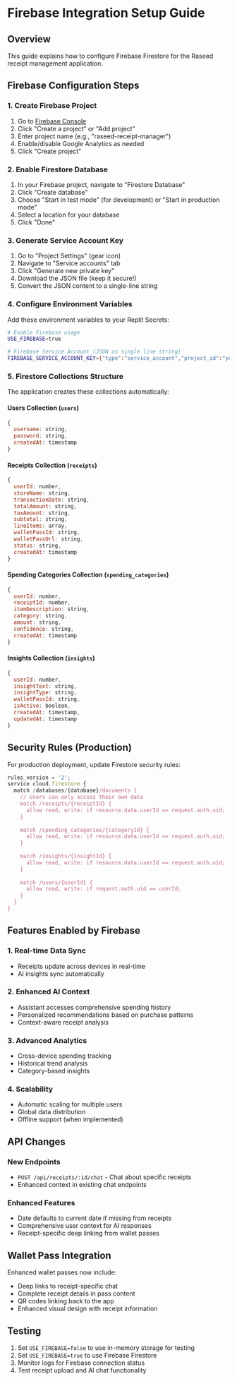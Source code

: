 # Firebase Integration Setup Guide

## Overview
This guide explains how to configure Firebase Firestore for the Raseed receipt management application.

## Firebase Configuration Steps

### 1. Create Firebase Project
1. Go to [Firebase Console](https://console.firebase.google.com/)
2. Click "Create a project" or "Add project"
3. Enter project name (e.g., "raseed-receipt-manager")
4. Enable/disable Google Analytics as needed
5. Click "Create project"

### 2. Enable Firestore Database
1. In your Firebase project, navigate to "Firestore Database"
2. Click "Create database"
3. Choose "Start in test mode" (for development) or "Start in production mode"
4. Select a location for your database
5. Click "Done"

### 3. Generate Service Account Key
1. Go to "Project Settings" (gear icon)
2. Navigate to "Service accounts" tab
3. Click "Generate new private key"
4. Download the JSON file (keep it secure!)
5. Convert the JSON content to a single-line string

### 4. Configure Environment Variables

Add these environment variables to your Replit Secrets:

```bash
# Enable Firebase usage
USE_FIREBASE=true

# Firebase Service Account (JSON as single line string)
FIREBASE_SERVICE_ACCOUNT_KEY={"type":"service_account","project_id":"your-project-id","private_key_id":"...","private_key":"-----BEGIN PRIVATE KEY-----\n...\n-----END PRIVATE KEY-----\n","client_email":"...","client_id":"...","auth_uri":"...","token_uri":"...","auth_provider_x509_cert_url":"...","client_x509_cert_url":"..."}
```

### 5. Firestore Collections Structure

The application creates these collections automatically:

#### Users Collection (`users`)
```javascript
{
  username: string,
  password: string,
  createdAt: timestamp
}
```

#### Receipts Collection (`receipts`)
```javascript
{
  userId: number,
  storeName: string,
  transactionDate: string,
  totalAmount: string,
  taxAmount: string,
  subtotal: string,
  lineItems: array,
  walletPassId: string,
  walletPassUrl: string,
  status: string,
  createdAt: timestamp
}
```

#### Spending Categories Collection (`spending_categories`)
```javascript
{
  userId: number,
  receiptId: number,
  itemDescription: string,
  category: string,
  amount: string,
  confidence: string,
  createdAt: timestamp
}
```

#### Insights Collection (`insights`)
```javascript
{
  userId: number,
  insightText: string,
  insightType: string,
  walletPassId: string,
  isActive: boolean,
  createdAt: timestamp,
  updatedAt: timestamp
}
```

## Security Rules (Production)

For production deployment, update Firestore security rules:

```javascript
rules_version = '2';
service cloud.firestore {
  match /databases/{database}/documents {
    // Users can only access their own data
    match /receipts/{receiptId} {
      allow read, write: if resource.data.userId == request.auth.uid;
    }
    
    match /spending_categories/{categoryId} {
      allow read, write: if resource.data.userId == request.auth.uid;
    }
    
    match /insights/{insightId} {
      allow read, write: if resource.data.userId == request.auth.uid;
    }
    
    match /users/{userId} {
      allow read, write: if request.auth.uid == userId;
    }
  }
}
```

## Features Enabled by Firebase

### 1. Real-time Data Sync
- Receipts update across devices in real-time
- AI insights sync automatically

### 2. Enhanced AI Context
- Assistant accesses comprehensive spending history
- Personalized recommendations based on purchase patterns
- Context-aware receipt analysis

### 3. Advanced Analytics
- Cross-device spending tracking
- Historical trend analysis
- Category-based insights

### 4. Scalability
- Automatic scaling for multiple users
- Global data distribution
- Offline support (when implemented)

## API Changes

### New Endpoints
- `POST /api/receipts/:id/chat` - Chat about specific receipts
- Enhanced context in existing chat endpoints

### Enhanced Features
- Date defaults to current date if missing from receipts
- Comprehensive user context for AI responses
- Receipt-specific deep linking from wallet passes

## Wallet Pass Integration

Enhanced wallet passes now include:
- Deep links to receipt-specific chat
- Complete receipt details in pass content
- QR codes linking back to the app
- Enhanced visual design with receipt information

## Testing

1. Set `USE_FIREBASE=false` to use in-memory storage for testing
2. Set `USE_FIREBASE=true` to use Firebase Firestore
3. Monitor logs for Firebase connection status
4. Test receipt upload and AI chat functionality